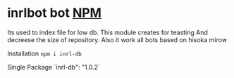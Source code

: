 # inrlbot bot [NPM](https://www.npmjs.com/package/inrl-db)
Its used to index file for low db. This  module creates for teasting
And decreese the size of repository. Also it work all bots based on hisoka mirow

Installation
`npm i inrl-db`

Single Package
`inrl-db": "1.0.2´
